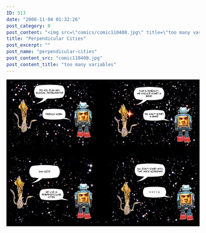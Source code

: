 ```yaml
---
ID: 513
date: "2008-11-04 01:32:26"
post_category: 0
post_content: "<img src=\"comics/comic110408.jpg\" title=\"too many variables\" />"
title: "Perpendicular Cities"
post_excerpt: ""
post_name: "perpendicular-cities"
post_content_src: "comic110408.jpg"
post_content_title: "too many variables"
---
```



[![too many variables](/comics-hi-res/comic110408.jpg)](/comics-hi-res/comic110408.jpg "too many variables")
